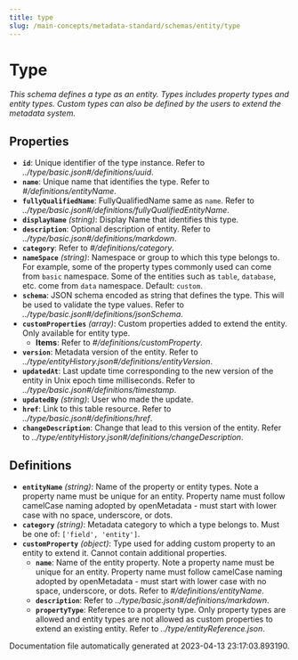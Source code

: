 ```yaml
---
title: type
slug: /main-concepts/metadata-standard/schemas/entity/type
---
```


# Type

*This schema defines a type as an entity. Types includes property types and entity types. Custom types can also be defined by the users to extend the metadata system.*

## Properties

- **`id`**: Unique identifier of the type instance. Refer to *../type/basic.json#/definitions/uuid*.
- **`name`**: Unique name that identifies the type. Refer to *#/definitions/entityName*.
- **`fullyQualifiedName`**: FullyQualifiedName same as `name`. Refer to *../type/basic.json#/definitions/fullyQualifiedEntityName*.
- **`displayName`** *(string)*: Display Name that identifies this type.
- **`description`**: Optional description of entity. Refer to *../type/basic.json#/definitions/markdown*.
- **`category`**: Refer to *#/definitions/category*.
- **`nameSpace`** *(string)*: Namespace or group to which this type belongs to. For example, some of the property types commonly used can come from `basic` namespace. Some of the entities such as `table`, `database`, etc. come from `data` namespace. Default: `custom`.
- **`schema`**: JSON schema encoded as string that defines the type. This will be used to validate the type values. Refer to *../type/basic.json#/definitions/jsonSchema*.
- **`customProperties`** *(array)*: Custom properties added to extend the entity. Only available for entity type.
  - **Items**: Refer to *#/definitions/customProperty*.
- **`version`**: Metadata version of the entity. Refer to *../type/entityHistory.json#/definitions/entityVersion*.
- **`updatedAt`**: Last update time corresponding to the new version of the entity in Unix epoch time milliseconds. Refer to *../type/basic.json#/definitions/timestamp*.
- **`updatedBy`** *(string)*: User who made the update.
- **`href`**: Link to this table resource. Refer to *../type/basic.json#/definitions/href*.
- **`changeDescription`**: Change that lead to this version of the entity. Refer to *../type/entityHistory.json#/definitions/changeDescription*.
## Definitions

- **`entityName`** *(string)*: Name of the property or entity types. Note a property name must be unique for an entity. Property name must follow camelCase naming adopted by openMetadata - must start with lower case with no space, underscore, or dots.
- **`category`** *(string)*: Metadata category to which a type belongs to. Must be one of: `['field', 'entity']`.
- **`customProperty`** *(object)*: Type used for adding custom property to an entity to extend it. Cannot contain additional properties.
  - **`name`**: Name of the entity property. Note a property name must be unique for an entity. Property name must follow camelCase naming adopted by openMetadata - must start with lower case with no space, underscore, or dots. Refer to *#/definitions/entityName*.
  - **`description`**: Refer to *../type/basic.json#/definitions/markdown*.
  - **`propertyType`**: Reference to a property type. Only property types are allowed and entity types are not allowed as custom properties to extend an existing entity. Refer to *../type/entityReference.json*.


Documentation file automatically generated at 2023-04-13 23:17:03.893190.
